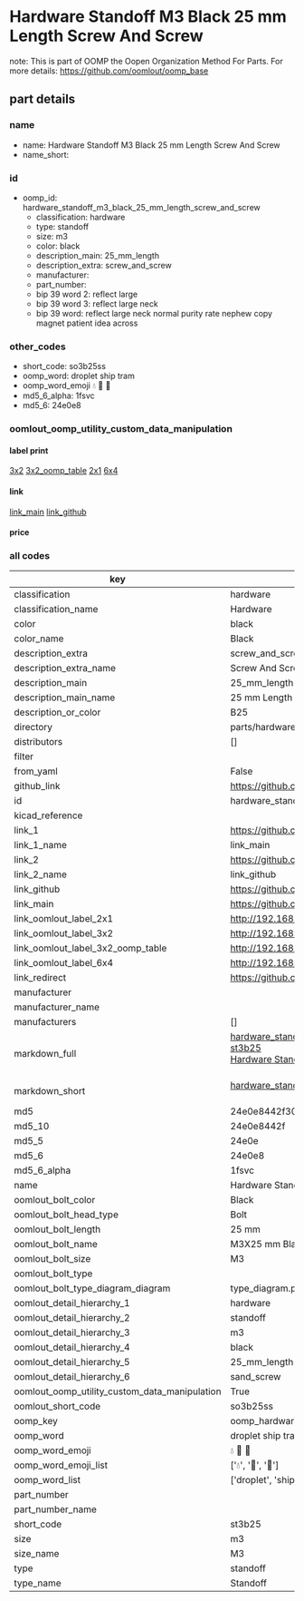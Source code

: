# Hardware Standoff M3 Black 25 mm Length Screw And Screw  

note: This is part of OOMP the Oopen Organization Method For Parts. For more details: https://github.com/oomlout/oomp_base

##  part details
  







### name
* name: Hardware Standoff M3 Black 25 mm Length Screw And Screw
* name_short: 
### id
* oomp_id: hardware_standoff_m3_black_25_mm_length_screw_and_screw
  * classification: hardware
  * type: standoff
  * size: m3
  * color: black
  * description_main: 25_mm_length
  * description_extra: screw_and_screw
  * manufacturer: 
  * part_number: 
  * bip 39 word 2: reflect large
  * bip 39 word 3: reflect large neck
  * bip 39 word: reflect large neck normal purity rate nephew copy magnet patient idea across

### other_codes
* short_code: so3b25ss
* oomp_word: droplet ship tram
* oomp_word_emoji :droplet: :ship: :tram:
* md5_6_alpha: 1fsvc
* md5_6: 24e0e8






### oomlout_oomp_utility_custom_data_manipulation
#### label print
[3x2](http://192.168.1.245:1112/?label=oomp%201fsvc)
[3x2_oomp_table](http://192.168.1.108:1112/?label=oomp%201fsvc)
[2x1](http://192.168.1.242:1112/?label=oomp%201fsvc)
[6x4](http://192.168.1.55:1112/?label=oomp%201fsvc)    

#### link

[link_main](https://github.com/oomlout/oomlout_oomp_version_1_messy/tree/main/parts/hardware_standoff_m3_black_25_mm_length_screw_and_screw) [link_github](https://github.com/oomlout/oomlout_oomp_version_1_messy/tree/main/parts/hardware_standoff_m3_black_25_mm_length_screw_and_screw)                             

#### price







### all codes 
| key | value |  
| --- | --- |  
| classification | hardware |  
| classification_name | Hardware |  
| color | black |  
| color_name | Black |  
| description_extra | screw_and_screw |  
| description_extra_name | Screw And Screw |  
| description_main | 25_mm_length |  
| description_main_name | 25 mm Length |  
| description_or_color | B25 |  
| directory | parts/hardware_standoff_m3_black_25_mm_length_screw_and_screw |  
| distributors | [] |  
| filter |  |  
| from_yaml | False |  
| github_link | https://github.com/oomlout/oomlout_oomp_part_src/tree/main/parts/hardware_standoff_m3_black_25_mm_length_screw_and_screw |  
| id | hardware_standoff_m3_black_25_mm_length_screw_and_screw |  
| kicad_reference |  |  
| link_1 | https://github.com/oomlout/oomlout_oomp_version_1_messy/tree/main/parts/hardware_standoff_m3_black_25_mm_length_screw_and_screw |  
| link_1_name | link_main |  
| link_2 | https://github.com/oomlout/oomlout_oomp_version_1_messy/tree/main/parts/hardware_standoff_m3_black_25_mm_length_screw_and_screw |  
| link_2_name | link_github |  
| link_github | https://github.com/oomlout/oomlout_oomp_version_1_messy/tree/main/parts/hardware_standoff_m3_black_25_mm_length_screw_and_screw |  
| link_main | https://github.com/oomlout/oomlout_oomp_version_1_messy/tree/main/parts/hardware_standoff_m3_black_25_mm_length_screw_and_screw |  
| link_oomlout_label_2x1 | http://192.168.1.242:1112/?label=oomp%201fsvc |  
| link_oomlout_label_3x2 | http://192.168.1.245:1112/?label=oomp%201fsvc |  
| link_oomlout_label_3x2_oomp_table | http://192.168.1.108:1112/?label=oomp%201fsvc |  
| link_oomlout_label_6x4 | http://192.168.1.55:1112/?label=oomp%201fsvc |  
| link_redirect | https://github.com/oomlout/oomlout_oomp_version_1_messy/tree/main/parts/hardware_standoff_m3_black_25_mm_length_screw_and_screw |  
| manufacturer |  |  
| manufacturer_name |  |  
| manufacturers | [] |  
| markdown_full | [hardware_standoff_m3_black_25_mm_length_screw_and_screw](none)<br>[st3b25](none)<br>[Hardware Standoff M3 Black 25 Mm Length Screw And Screw](none)<br><br> |  
| markdown_short | [hardware_standoff_m3_black_25_mm_length_screw_and_screw](none)<br><br> |  
| md5 | 24e0e8442f30128ac8d72963275f4da1 |  
| md5_10 | 24e0e8442f |  
| md5_5 | 24e0e |  
| md5_6 | 24e0e8 |  
| md5_6_alpha | 1fsvc |  
| name | Hardware Standoff M3 Black 25 mm Length Screw And Screw |  
| oomlout_bolt_color | Black |  
| oomlout_bolt_head_type | Bolt |  
| oomlout_bolt_length | 25 mm |  
| oomlout_bolt_name |  M3X25 mm Black (Bolt) |  
| oomlout_bolt_size | M3 |  
| oomlout_bolt_type |  |  
| oomlout_bolt_type_diagram_diagram | type_diagram.png |  
| oomlout_detail_hierarchy_1 | hardware |  
| oomlout_detail_hierarchy_2 | standoff |  
| oomlout_detail_hierarchy_3 | m3 |  
| oomlout_detail_hierarchy_4 | black |  
| oomlout_detail_hierarchy_5 | 25_mm_length |  
| oomlout_detail_hierarchy_6 | sand_screw |  
| oomlout_oomp_utility_custom_data_manipulation | True |  
| oomlout_short_code | so3b25ss |  
| oomp_key | oomp_hardware_standoff_m3_black_25_mm_length_screw_and_screw |  
| oomp_word | droplet ship tram |  
| oomp_word_emoji | :droplet: :ship: :tram: |  
| oomp_word_emoji_list | [':droplet:', ':ship:', ':tram:'] |  
| oomp_word_list | ['droplet', 'ship', 'tram'] |  
| part_number |  |  
| part_number_name |  |  
| short_code | st3b25 |  
| size | m3 |  
| size_name | M3 |  
| type | standoff |  
| type_name | Standoff |  
